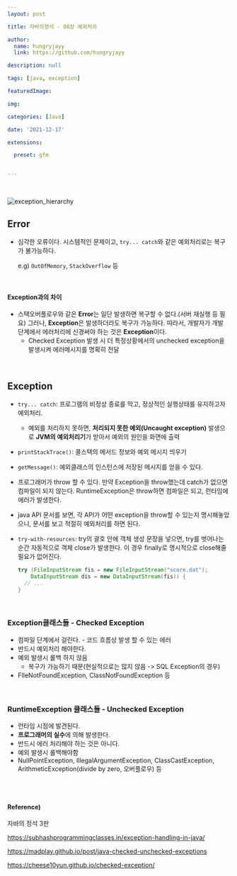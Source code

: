 ```yaml
---
layout: post

title: 자바의정석 - 08장 예외처리

author: 
  name: hungryjayy
  link: https://github.com/hungryjayy

description: null

tags: [java, exception]

featuredImage: 

img: 

categories: [Java]

date: '2021-12-17'

extensions:

  preset: gfm


---
```


<br>

![exception_hierarchy](https://hungryjayy.github.io/assets/img/Java/exception_hierarchy.jpeg) 

## Error

* 심각한 오류이다. 시스템적인 문제이고, `try... catch`와 같은 예외처리로는 복구가 불가능하다.

  e.g) `OutOfMemory`, `StackOverflow` 등

<br>

#### Exception과의 차이

* 스택오버플로우와 같은 **Error**는 일단 발생하면 복구할 수 없다.(서버 재실행 등 필요) 그러나, **Exception**은 발생하더라도 복구가 가능하다. 따라서, 개발자가 개발 단계에서 에러처리에 신경써야 하는 것은 **Exception**이다.
  * Checked Exception 발생 시 더 특정상황에서의 unchecked exception을 발생시켜 에러메시지를 명확히 전달

<br>

## Exception

* `try... catch`: 프로그램의 비정상 종료를 막고, 정상적인 실행상태를 유지하고자 예외처리.

  * 예외를 처리하지 못하면, **처리되지 못한 예외(Uncaught exception)** 발생으로 **JVM의 예외처리기**가 받아서 예외의 원인을 화면에 출력

* `printStackTrace()`: 콜스택의 메서드 정보와 예외 메시지 띄우기

* `getMessage()`: 예외클래스의 인스턴스에 저장된 메시지를 얻을 수 있다.

* 프로그래머가 throw 할 수 있다. 만약 Exception을 throw했는데 catch가 없으면 컴파일이 되지 않는다. RuntimeException은 throw하면 컴파일은 되고, 런타임에 에러가 발생한다.

* java API 문서를 보면, 각 API가 어떤 exception을 throw할 수 있는지 명시해놓았으니, 문서를 보고 적절히 예외처리를 하면 된다.

* `try-with-resources`: try의 괄호 안에 객체 생성 문장을 넣으면, try를 벗어나는 순간 자동적으로 객체 close가 발생한다. 이 경우 finally로 명시적으로 close해줄 필요가 없어진다.

  ```java
  try (FileInputStream fis = new FileInputStream("score.dat");
      DataInputStream dis = new DataInputStream(fis)) {
    // ...
  }
  ```

<br>

### Exception클래스들 - Checked Exception

* 컴파일 단계에서 걸린다. - 코드 흐름상 발생 할 수 있는 에러
* 반드시 예외처리 해야한다.
* 예외 발생시 롤백 하지 않음
  * 복구가 가능하기 때문(현실적으로는 많지 않음 -> SQL Exception의 경우)
* FIleNotFoundException, ClassNotFoundException 등

<br>

### RuntimeException 클래스들 - Unchecked Exception

* 런타임 시점에 발견된다.
* **프로그래머의 실수**에 의해 발생한다.
* 반드시 에러 처리해야 하는 것은 아니다.
* 예외 발생시 롤백해야함
* NullPointException, IllegalArgumentException, ClassCastException, ArithmeticException(divide by zero, 오버플로우) 등

<br><br>

#### Reference)

자바의 정석 3판

https://subhashprogrammingclasses.in/exception-handling-in-java/

https://madplay.github.io/post/java-checked-unchecked-exceptions

https://cheese10yun.github.io/checked-exception/